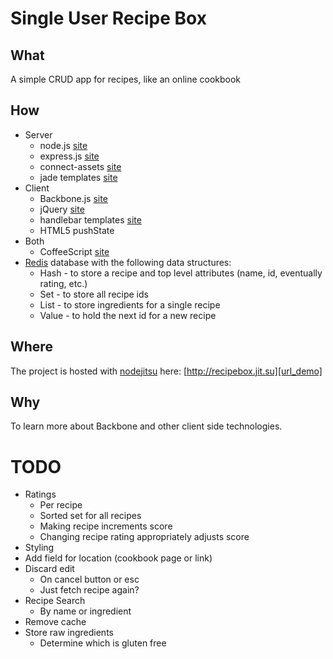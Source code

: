 # Single User Recipe Box

## What
A simple CRUD app for recipes, like an online cookbook

## How
* Server
  * node.js [site][url_node]
  * express.js [site][url_express]
  * connect-assets [site][url_connect-assets]
  * jade templates [site][url_jade]
* Client
  * Backbone.js [site][url_backbone]
  * jQuery [site][url_jquery]
  * handlebar templates [site][url_handlebars]
  * HTML5 pushState
* Both
  * CoffeeScript [site][url_coffeescript]
* [Redis][url_redis] database with the following data structures:
  * Hash - to store a recipe and top level attributes (name, id, eventually rating, etc.)
  * Set - to store all recipe ids
  * List - to store ingredients for a single recipe
  * Value - to hold the next id for a new recipe

## Where
The project is hosted with [nodejitsu][url_nodejitsu] here:
[http://recipebox.jit.su][url_demo]

## Why
To learn more about Backbone and other client side technologies.

# TODO
* Ratings
  * Per recipe
  * Sorted set for all recipes
  * Making recipe increments score
  * Changing recipe rating appropriately adjusts score
* Styling
* Add field for location (cookbook page or link)
* Discard edit
  * On cancel button or esc
  * Just fetch recipe again?
* Recipe Search
  * By name or ingredient
* Remove cache
* Store raw ingredients
  * Determine which is gluten free

[url_node]: http://www.nodejs.org
[url_express]: http://www.expressjs.com
[url_connect-assets]: https://github.com/TrevorBurnham/connect-assets
[url_jade]: http://jade-lang.com/
[url_backbone]: http://www.backbonejs.org
[url_jquery]: http://www.jquery.com
[url_handlebars]: http://handlebarsjs.com/
[url_coffeescript]: http://www.coffeescript.org
[url_redis]: http://redis.io
[url_nodejitsu]: http://www.nodejitsu.com
[url_demo]: http://recipebox.jit.su
